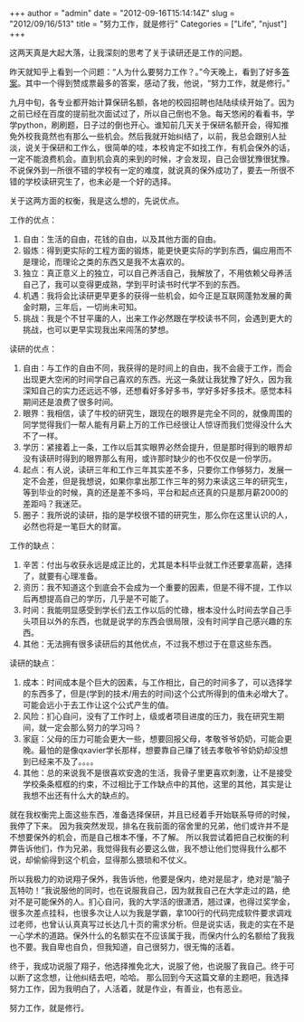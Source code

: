 +++
author = "admin"
date = "2012-09-16T15:14:14Z"
slug = "2012/09/16/513"
title = "努力工作，就是修行"
Categories = ["Life", "njust"]
+++

这两天真是大起大落，让我深刻的思考了关于读研还是工作的问题。

昨天就知乎上看到一个问题：“人为什么要努力工作？。”今天晚上，看到了好多[答案](http://www.zhihu.com/question/20398616?nr=1&thread_id=1_339764)。其中一个得到赞成票最多的答案，感动了我，他说，“努力工作，就是修行。”

九月中旬，各专业都开始计算保研名额，各地的校园招聘也陆陆续续开始了。因为之前已经在百度的提前批次面试过了，所以自己倒也不急。每天悠闲的看看书，学学python，刷刷题，日子过的倒也开心。谁知前几天关于保研名额开会，得知推免外校我竟然也有那么一些机会。然后我就开始纠结了，以前，我总会跟别人扯淡，说关于保研和工作么，很简单的哇，本校肯定不如找工作，有机会保外的话，一定不能浪费机会。直到机会真的来到的时候，才会发现，自己会很犹豫很犹豫。不说保外到一所很不错的学校有一定的难度，就说真的保外成功了，要去一所很不错的学校读研究生了，也未必是一个好的选择。

<!-- more -->

关于这两方面的权衡，我是这么想的，先说优点。

工作的优点：
1. 自由：生活的自由，花钱的自由，以及其他方面的自由。
2. 锻炼：得到更实际的工程方面的锻炼，能更快更实际的学到东西，偏应用而不是理论，而理论之类的东西又是我不太喜欢的。
3. 独立：真正意义上的独立，可以自己养活自己，我解放了，不用依赖父母养活自己了，我可以变得更成熟，学到平时读书时代学不到的东西。
4. 机遇：我将会比读研更早更多的获得一些机会，如今正是互联网蓬勃发展的黄金时期，三年后，一切尚未可知。
5. 挑战：我是个不甘平庸的人，出来工作必然跟在学校读书不同，会遇到更大的挑战，也可以更早实现我出来闯荡的梦想。

读研的优点：
1. 自由：与工作的自由不同，我获得的是时间上的自由，我不会疲于工作，而会出现更大空闲的时间学自己喜欢的东西。光这一条就让我犹豫了好久，因为我深知自己的实力还远远不够，还想看好多好多书，学好多好多技术。感觉本科期间还是浪费了很多时间。
2. 眼界：我相信，读了牛校的研究生，跟现在的眼界是完全不同的，就像周围的同学觉得我们一帮人能有月薪上万的工作已经很让人惊讶而我们觉得没什么大不了一样。
3. 学历：紧接着上一条，工作以后其实眼界必然会提升，但是那时得到的眼界却没有读研时得到的眼界那么有用，或许那时缺少的也不仅仅是一份学历。
4. 起点：有人说，读研三年和工作三年其实差不多，只要你工作够努力，发展一定不会差，但是我想说，如果你拿出那工作三年的努力来读这三年的研究生，等到毕业的时候，真的还是差不多吗，平台和起点还真的只是那月薪2000的差距吗？我迷茫。
5. 圈子：我所说的读研，指的是学校很不错的研究生，那么你在这里认识的人，必然也将是一笔巨大的财富。

工作的缺点：
1. 辛苦：付出与收获永远是成正比的，尤其是本科毕业就工作还要拿高薪，选择了，就要有心理准备。
2. 资历：我不知道这个到底会不会成为一个重要的因素，但是不得不提，工作以后再想提高自己的学历，几乎是不可能了。
3. 时间：我能明显感受到学长们去工作以后的忙碌，根本没什么时间去学自己手头项目以外的东西，也就是说学的东西会很局限，没有时间学自己感兴趣的东西。
4. 其他：无法拥有很多读研后的其他优点，不过我不想过于在意这些东西。

读研的缺点：
1. 成本：时间成本是个巨大的因素，与工作相比，自己的时间多了，可以选择学的东西多了，但是(学到的技术/用去的时间)这个公式所得到的值未必增大了。可能会远小于去工作让这个公式产生的值。
2. 风险：扪心自问，没有了工作时上，级或者项目进度的压力，我在研究生期间，就一定会那么努力的学习吗？
3. 家庭：父母的压力可能会更大一些，想要回报父母，孝敬爷爷奶奶，可能会更晚。最怕的是像qxavier学长那样，想要靠自己赚了钱去孝敬爷爷奶奶却没想到已经来不及了。。。。
4. 其他：总的来说我不是很喜欢安逸的生活，我骨子里更喜欢刺激，让不是接受学校条条框框的约束，不过相比于工作缺点中的其他，这里的其他，其实是让我想不出还有什么大的缺点的。

就在我权衡完上面这些东西，准备选择保研，并且已经着手开始联系导师的时候，我停了下来。
因为我突然发现，排名在我前面的宿舍里的兄弟，他们或许并不是不想要保外的机会，而是自己根本不懂，不了解。
所以我尝试着把自己权衡的利弊告诉他们，作为兄弟，我觉得我有必要这么做，我不想让他们觉得我什么都不说，却偷偷得到这个机会，显得那么猥琐和不仗义。

所以我极力的劝说翔子保外，我告诉他，他要是保内，绝对是屈才，绝对是“脑子瓦特叻！”我说服他的同时，也在说服我自己，因为就我自己在大学走过的路，绝对不是可能保外的人。扪心自问，我的大学活的很潇洒，翘过课，也得过奖学金，很多次差点挂科，也很多次让人以为我是学霸，拿100行的代码完成软件要求调戏过老师，也曾认认真真写过长达几十页的需求分析。但是说实话，我走的实在不是一心学术的道路。保外什么的名额实在不应该属于我，而保内什么的名额给了我我也不要。我自卑也自负，但我知道，自己很努力，很无悔的活着。

终于，我成功说服了翔子，他选择推免北大，说服了他，也说服了我自己。终于可以断了这念想，让他纠结去吧，哈哈。
那么回到今天这篇文章的主题吧，我选择努力工作，因为我明白了，人活着，就是作业，有善业，也有恶业。

努力工作，就是修行。
